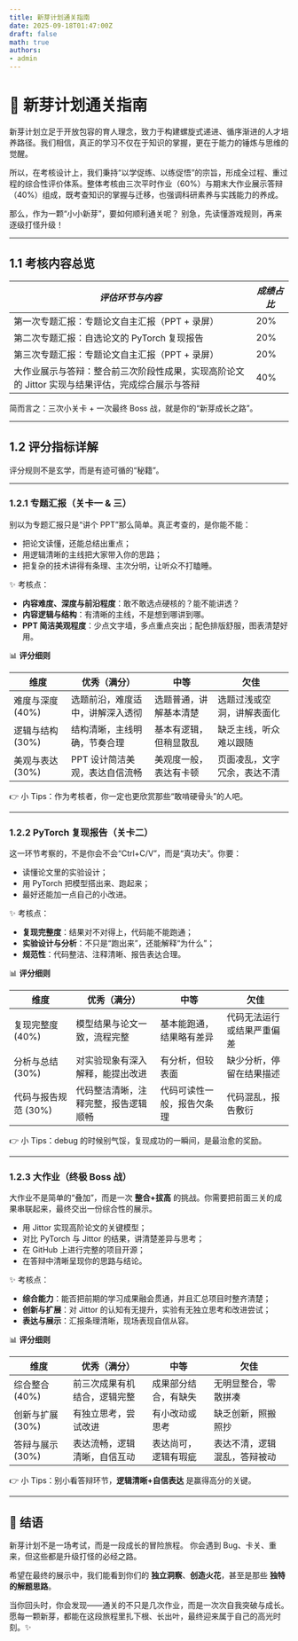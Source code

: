 ```yaml
---
title: 新芽计划通关指南
date: 2025-09-18T01:47:00Z
draft: false
math: true
authors:
- admin
---
```



# 🌱 新芽计划通关指南

新芽计划立足于开放包容的育人理念，致力于构建螺旋式递进、循序渐进的人才培养路径。我们相信，真正的学习不仅在于知识的掌握，更在于能力的锤炼与思维的觉醒。

所以，在考核设计上，我们秉持“以学促练、以练促悟”的宗旨，形成全过程、重过程的综合性评价体系。整体考核由三次平时作业（60%）与期末大作业展示答辩（40%）组成，既考查知识的掌握与迁移，也强调科研素养与实践能力的养成。

那么，作为一颗“小小新芽”，要如何顺利通关呢？
别急，先读懂游戏规则，再来逐级打怪升级！

------

## 1.1 考核内容总览

| ***评估环节与内容***                                         | ***成绩占比*** |
| ------------------------------------------------------------ | -------------- |
| 第一次专题汇报：专题论文自主汇报（PPT + 录屏）               | 20%            |
| 第二次专题汇报：自选论文的 PyTorch 复现报告                  | 20%            |
| 第三次专题汇报：专题论文自主汇报（PPT + 录屏）               | 20%            |
| 大作业展示与答辩：整合前三次阶段性成果，实现高阶论文的 Jittor 实现与结果评估，完成综合展示与答辩 | 40%            |

简而言之：三次小关卡 + 一次最终 Boss 战，就是你的“新芽成长之路”。

------

## 1.2 评分指标详解

评分规则不是玄学，而是有迹可循的“秘籍”。

------

### 1.2.1 专题汇报（关卡一 & 三）

别以为专题汇报只是“讲个 PPT”那么简单。真正考查的，是你能不能：

- 把论文读懂，还能总结出重点；
- 用逻辑清晰的主线把大家带入你的思路；
- 把复杂的技术讲得有条理、主次分明，让听众不打瞌睡。

✨ 考核点：

- **内容难度、深度与前沿程度**：敢不敢选点硬核的？能不能讲透？
- **内容逻辑与结构**：有清晰的主线，不是想到哪讲到哪。
- **PPT 简洁美观程度**：少点文字墙，多点重点突出；配色排版舒服，图表清楚好用。

📊 **评分细则**

| 维度             | 优秀（满分）                     | 中等                   | 欠佳                         |
| ---------------- | -------------------------------- | ---------------------- | ---------------------------- |
| 难度与深度 (40%) | 选题前沿，难度适中，讲解深入透彻 | 选题普通，讲解基本清楚 | 选题过浅或空洞，讲解表面化   |
| 逻辑与结构 (30%) | 结构清晰，主线明确，节奏合理     | 基本有逻辑，但稍显散乱 | 缺乏主线，听众难以跟随       |
| 美观与表达 (30%) | PPT 设计简洁美观，表达自信流畅   | 美观度一般，表达有卡顿 | 页面凌乱，文字冗余，表达不清 |

👉 小 Tips：作为考核者，你一定也更欣赏那些“敢啃硬骨头”的人吧。

------

### 1.2.2 PyTorch 复现报告（关卡二）

这一环节考察的，不是你会不会“Ctrl+C/V”，而是“真功夫”。你要：

- 读懂论文里的实验设计；
- 用 PyTorch 把模型搭出来、跑起来；
- 最好还能加一点自己的小改进。

✨ 考核点：

- **复现完整度**：结果对不对得上，代码能不能跑通；
- **实验设计与分析**：不只是“跑出来”，还能解释“为什么”；
- **规范性**：代码整洁、注释清晰、报告表达合理。

📊 **评分细则**

| 维度                 | 优秀（满分）                         | 中等                       | 欠佳                       |
| -------------------- | ------------------------------------ | -------------------------- | -------------------------- |
| 复现完整度 (40%)     | 模型结果与论文一致，流程完整         | 基本能跑通，结果略有差异   | 代码无法运行或结果严重偏差 |
| 分析与总结 (30%)     | 对实验现象有深入解释，能提出改进     | 有分析，但较表面           | 缺少分析，停留在结果描述   |
| 代码与报告规范 (30%) | 代码整洁清晰，注释完整，报告逻辑顺畅 | 代码可读性一般，报告欠条理 | 代码混乱，报告敷衍         |

👉 小 Tips：debug 的时候别气馁，复现成功的一瞬间，是最治愈的奖励。

------

### 1.2.3 大作业（终极 Boss 战）

大作业不是简单的“叠加”，而是一次 **整合+拔高** 的挑战。你需要把前面三关的成果串联起来，最终交出一份综合性的展示。

- 用 Jittor 实现高阶论文的关键模型；
- 对比 PyTorch 与 Jittor 的结果，讲清楚差异与思考；
- 在 GitHub 上进行完整的项目开源；
- 在答辩中清晰呈现你的思路与结论。

✨ 考核点：

- **综合能力**：能否把前期的学习成果融会贯通，并且汇总项目时整齐清楚；
- **创新与扩展**：对 Jittor 的认知有无提升，实验有无独立思考和改进尝试；
- **表达与展示**：汇报条理清晰，现场表现自信从容。

📊 **评分细则**

| 维度             | 优秀（满分）                 | 中等                 | 欠佳                         |
| ---------------- | ---------------------------- | -------------------- | ---------------------------- |
| 综合整合 (40%)   | 前三次成果有机结合，逻辑完整 | 成果部分结合，有缺失 | 无明显整合，零散拼凑         |
| 创新与扩展 (30%) | 有独立思考，尝试改进         | 有小改动或思考       | 缺乏创新，照搬照抄           |
| 答辩与展示 (30%) | 表达流畅，逻辑清晰，自信互动 | 表达尚可，逻辑有瑕疵 | 表达不清，逻辑混乱，答辩被动 |

👉 小 Tips：别小看答辩环节，**逻辑清晰+自信表达** 是赢得高分的关键。

------

## 🌱 结语

新芽计划不是一场考试，而是一段成长的冒险旅程。
你会遇到 Bug、卡关、重来，但这些都是升级打怪的必经之路。

希望在最终的展示中，我们能看到你们的 **独立洞察**、**创造火花**，甚至是那些 **独特的解题思路**。

当你回头时，你会发现——通关的不只是几次作业，而是一次次自我突破与成长。
愿每一颗新芽，都能在这段旅程里扎下根、长出叶，最终迎来属于自己的高光时刻。✨
